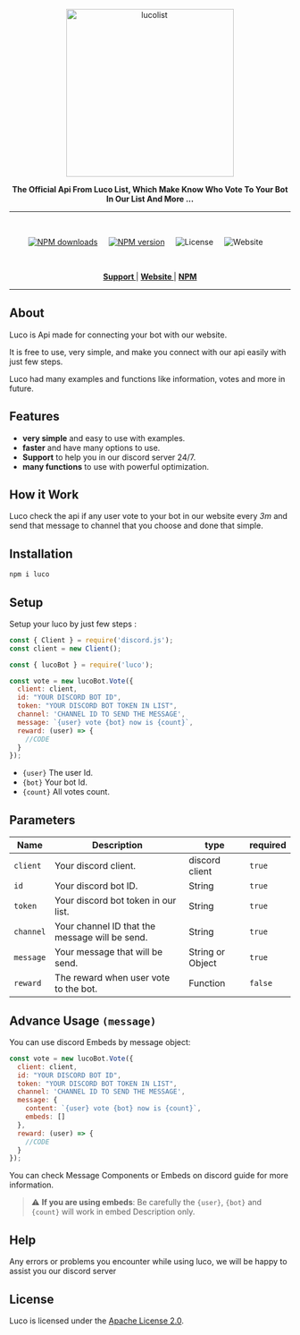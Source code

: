 <p align="center">
  <a href="https://luco-list.xyz">
    <img width="300" src="https://media.discordapp.net/attachments/1084071451109359707/1126740633047027892/Picsart_23-07-07_08-04-55-397.png" alt="lucolist">
  </a>
</p>

<div align="center">
  <b>The Official Api From <a herf="https://luco-list.xyz">Luco List</a>, Which Make Know Who Vote To Your Bot In Our List And More ...</b>
</div>

---

<br/>

<div align="center">

[![NPM downloads][download-image]][download-url] &nbsp; &nbsp;
[![NPM version][npm-image]][npm-url] &nbsp; &nbsp;
![License](https://img.shields.io/npm/l/luco) &nbsp; &nbsp;
![Website](https://img.shields.io/website?url=https%3A%2F%2Fluco-list.xyz&label=luco-list.xyz) &nbsp; &nbsp;

[npm-image]: https://img.shields.io/npm/v/luco.svg?color=43dc24
[npm-url]: https://npmjs.org/package/luco
[download-image]: https://img.shields.io/npm/dt/luco.svg?color=43dc24
[download-url]: https://npmjs.org/package/luco

  </div>

<br />

<div align = "center">

**[ Support ](https://discord.gg/BqG6UKeHkU)** | **[ Website ](https://luco-list.xyz)** | **[ NPM ](https://npmjs.org/package/luco)**

</div>

---

## About

Luco is Api made for connecting your bot with our website.

It is free to use, very simple, and make you connect with our api easily with just few steps.

Luco had many examples and functions like information, votes and more in future.

## Features

-   **very simple** and easy to use with examples.
-   **faster** and have many options to use.
-   **Support** to help you in our discord server 24/7.
-   **many functions** to use with powerful optimization.

## How it Work

Luco check the api if any user vote to your bot in our website every *3m* and send that message to channel that you choose and done that simple.

## Installation
```bash
npm i luco
```

## Setup
Setup your luco by just few steps :

```javascript
const { Client } = require('discord.js');
const client = new Client();

const { lucoBot } = require('luco');

const vote = new lucoBot.Vote({
  client: client,
  id: "YOUR DISCORD BOT ID",
  token: "YOUR DISCORD BOT TOKEN IN LIST",
  channel: 'CHANNEL ID TO SEND THE MESSAGE',
  message: `{user} vote {bot} now is {count}`,
  reward: (user) => {
    //CODE
  }
});
```

-  `{user}` The user Id.
-  `{bot}` Your bot Id.
-  `{count}` All votes count.

## Parameters

| Name | Description | type | required|
| -------- | -------- | -------- | -------- |
| `client` | Your discord client. | discord client | `true` 
| `id` | Your discord bot ID. | String | `true`
| `token` | Your discord bot token in our list. | String | `true`
| `channel` | Your channel ID that the message will be send. | String | `true`
| `message` | Your message that will be send. | String or Object | `true`
| `reward` | The reward when user vote to the bot. | Function | `false`

## Advance Usage `(message)`
You can use discord Embeds by message object:
```javascript
const vote = new lucoBot.Vote({
  client: client,
  id: "YOUR DISCORD BOT ID",
  token: "YOUR DISCORD BOT TOKEN IN LIST",
  channel: 'CHANNEL ID TO SEND THE MESSAGE',
  message: {
    content: `{user} vote {bot} now is {count}`,
    embeds: []
  },
  reward: (user) => {
    //CODE
  }
});
```
You can check <a herf="https://discordjs.guide/">Message Components or Embeds</a> on discord guide for more information.
> :warning: **If you are using embeds**: Be carefully the `{user}`, `{bot}` and `{count}` will work in embed Description only.

## Help
Any errors or problems you encounter while using luco, we will be happy to assist you our <a herf="https://discord.gg/BqG6UKeHkU">discord server</a>

## License

Luco is licensed under the [Apache License 2.0](./LICENSE).